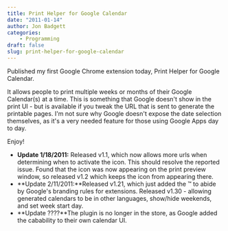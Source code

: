 ```yaml
---
title: Print Helper for Google Calendar
date: "2011-01-14"
author: Jon Badgett
categories:
    - Programming
draft: false
slug: print-helper-for-google-calendar
---
```


Published my first Google Chrome extension today, Print Helper for Google
Calendar.

<!--more-->

It allows people to print multiple weeks or months of their Google Calendar(s)
at a time. This is something that Google doesn't show in the print UI - but is
available if you tweak the URL that is sent to generate the printable pages. I'm
not sure why Google doesn't expose the date selection themselves, as it's a very
needed feature for those using Google Apps day to day.

Enjoy!

-   **Update 1/18/2011:** Released v1.1, which now allows more urls
    when determining when to activate the icon. This should resolve the reported
    issue. Found that the icon was now appearing on the print preview window, so
    released v1.2 which keeps the icon from appearing there.
-   **Update 2/11/2011:**Released v1.21, which just added the ™ to
    abide by Google's branding rules for extensions. Released v1.30 - allowing
    generated calendars to be in other languages, show/hide weekends, and set week
    start day.
-   **Update ????**The plugin is no longer in the store, as Google
    added the cabability to their own calendar UI.
